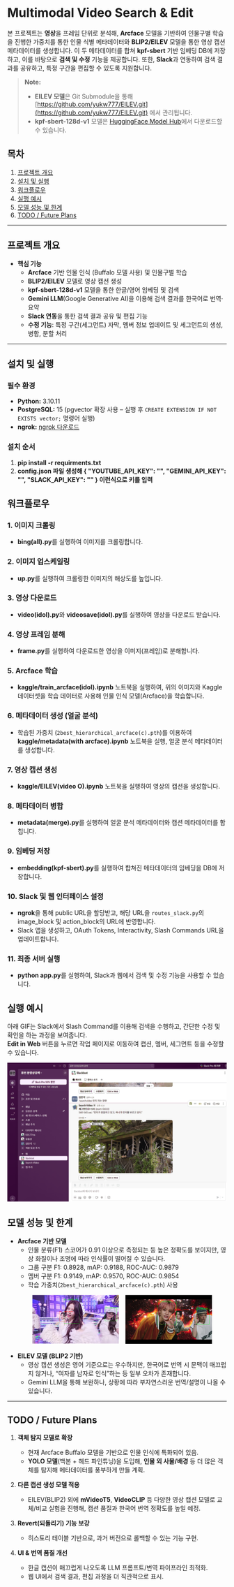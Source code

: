 # Multimodal Video Search & Edit

본 프로젝트는 **영상**을 프레임 단위로 분석해, **Arcface** 모델을 기반하여 인물구별 학습을 진행한 가중치를 통한 인물 식별 메타데이터와 **BLIP2/EILEV** 모델을 통한 영상 캡션 메타데이터를 생성합니다. 이 두 메타데이터를 합쳐 **kpf-sbert** 기반 임베딩 DB에 저장하고, 이를 바탕으로 **검색 및 수정** 기능을 제공합니다. 또한, **Slack**과 연동하여 검색 결과를 공유하고, 특정 구간을 편집할 수 있도록 지원합니다.

> **Note:**  
> - **EILEV 모델**은 Git Submodule을 통해 [https://github.com/yukw777/EILEV.git](https://github.com/yukw777/EILEV.git) 에서 관리됩니다.  
> - **kpf-sbert-128d-v1** 모델은 [HuggingFace Model Hub](https://huggingface.co/bongsoo/kpf-sbert-128d-v1)에서 다운로드할 수 있습니다.

## 목차
1. [프로젝트 개요](#프로젝트-개요)
2. [설치 및 실행](#설치-및-실행)
3. [워크플로우](#워크플로우)
4. [실행 예시](#실행-예시)
5. [모델 성능 및 한계](#모델-성능-및-한계)
6. [TODO / Future Plans](#todo--future-plans)

---

## 프로젝트 개요

- **핵심 기능**  
  - **Arcface** 기반 인물 인식 (Buffalo 모델 사용) 및 인물구별 학습  
  - **BLIP2/EILEV** 모델로 영상 캡션 생성  
  - **kpf-sbert-128d-v1** 모델을 통한 한글/영어 임베딩 및 검색  
  - **Gemini LLM**(Google Generative AI)을 이용해 검색 결과를 한국어로 번역·요약  
  - **Slack 연동**을 통한 검색 결과 공유 및 편집 기능  
  - **수정 기능**: 특정 구간(세그먼트) 자막, 멤버 정보 업데이트 및 세그먼트의 생성, 병합, 분할 처리

---

## 설치 및 실행

### 필수 환경
- **Python:** 3.10.11  
- **PostgreSQL:** 15 (pgvector 확장 사용 – 실행 후 `CREATE EXTENSION IF NOT EXISTS vector;` 명령어 실행)
- **ngrok:** [ngrok 다운로드](https://ngrok.com/)

### 설치 순서

1. **pip install -r requirments.txt**
2. **config.json 파일 생성해 {
    "YOUTUBE_API_KEY": "",
    "GEMINI_API_KEY": "",
    "SLACK_API_KEY": ""
}
이런식으로 키를 입력**


## 워크플로우

### 1. 이미지 크롤링
- **bing(all).py**를 실행하여 이미지를 크롤링합니다.

### 2. 이미지 업스케일링
- **up.py**를 실행하여 크롤링한 이미지의 해상도를 높입니다.

### 3. 영상 다운로드
- **video(idol).py**와 **videosave(idol).py**를 실행하여 영상을 다운로드 받습니다.

### 4. 영상 프레임 분해
- **frame.py**를 실행하여 다운로드한 영상을 이미지(프레임)로 분해합니다.

### 5. Arcface 학습
- **kaggle/train_arcface(idol).ipynb** 노트북을 실행하여, 위의 이미지와 Kaggle 데이터셋을 학습 데이터로 사용해 인물 인식 모델(Arcface)을 학습합니다.

### 6. 메타데이터 생성 (얼굴 분석)
- 학습된 가중치 (`2best_hierarchical_arcface(c).pth`)를 이용하여 **kaggle/metadata(with arcface).ipynb** 노트북을 실행, 얼굴 분석 메타데이터를 생성합니다.

### 7. 영상 캡션 생성
- **kaggle/EILEV(video O).ipynb** 노트북을 실행하여 영상의 캡션을 생성합니다.

### 8. 메타데이터 병합
- **metadata(merge).py**를 실행하여 얼굴 분석 메타데이터와 캡션 메타데이터를 합칩니다.

### 9. 임베딩 저장
- **embedding(kpf-sbert).py**를 실행하여 합쳐진 메타데이터의 임베딩을 DB에 저장합니다.

### 10. Slack 및 웹 인터페이스 설정
- **ngrok**을 통해 public URL을 할당받고, 해당 URL을 `routes_slack.py`의 image_block 및 action_block의 URL에 반영합니다.
- Slack 앱을 생성하고, OAuth Tokens, Interactivity, Slash Commands URL을 업데이트합니다.

### 11. 최종 서버 실행
- **python app.py**를 실행하여, Slack과 웹에서 검색 및 수정 기능을 사용할 수 있습니다.


## 실행 예시

아래 GIF는 Slack에서 Slash Command를 이용해 검색을 수행하고, 간단한 수정 및 확인을 하는 과정을 보여줍니다.  
**Edit in Web** 버튼을 누르면 작업 페이지로 이동하여 캡션, 멤버, 세그먼트 등을 수정할 수 있습니다.

![Demo GIF](docs/images/demo.gif)


## 모델 성능 및 한계

- **Arcface 기반 모델**  
  - 인물 분류(F1) 스코어가 0.91 이상으로 측정되는 등 높은 정확도를 보이지만, 영상 화질이나 조명에 따라 인식률이 떨어질 수 있습니다.  
  - 그룹 구분 F1: 0.8928, mAP: 0.9188, ROC-AUC: 0.9879  
  - 멤버 구분 F1: 0.9149, mAP: 0.9570, ROC-AUC: 0.9854  
  - 학습 가중치(`2best_hierarchical_arcface(c).pth`) 사용
  <p align="center">
  <img src="docs/images/11.png" width="200" style="margin-right:10px;" alt="Detection Example 1"/>
  <img src="docs/images/12.png" width="200" alt="Detection Example 2"/>
</p>


- **EILEV 모델 (BLIP2 기반)**  
  - 영상 캡션 생성은 영어 기준으로는 우수하지만, 한국어로 번역 시 문맥이 매끄럽지 않거나, “여자를 남자로 인식”하는 등 일부 오차가 존재합니다.  
  - Gemini LLM을 통해 보완하나, 상황에 따라 부자연스러운 번역/설명이 나올 수 있습니다.

---

## TODO / Future Plans

1. **객체 탐지 모델로 확장**  
   - 현재 Arcface Buffalo 모델을 기반으로 인물 인식에 특화되어 있음.  
   - **YOLO 모델**(백본 + 헤드 파인튜닝)을 도입해, **인물 외 사물/배경** 등 더 많은 객체를 탐지해 메타데이터를 풍부하게 만들 계획.

2. **다른 캡션 생성 모델 적용**  
   - EILEV(BLIP2) 외에 **mVideoT5**, **VideoCLIP** 등 다양한 영상 캡션 모델로 교체/비교 실험을 진행해, 캡션 품질과 한국어 번역 정확도를 높일 예정.



3. **Revert(되돌리기) 기능 보강**  
   - 히스토리 테이블 기반으로, 과거 버전으로 롤백할 수 있는 기능 구현.

4. **UI & 번역 품질 개선**  
   - 한글 캡션이 매끄럽게 나오도록 LLM 프롬프트/번역 파이프라인 최적화.  
   - 웹 UI에서 검색 결과, 편집 과정을 더 직관적으로 표시.




